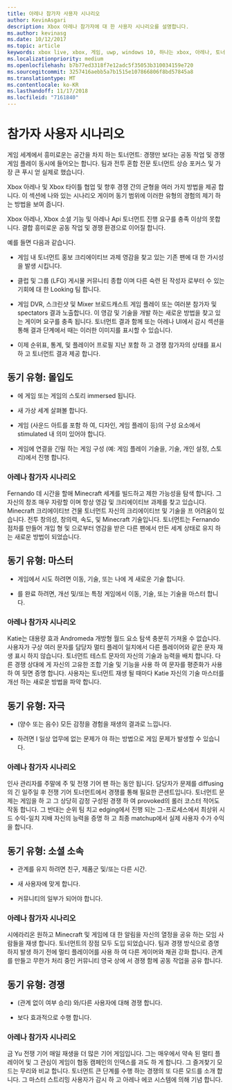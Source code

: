 ```yaml
---
title: 아레나 참가자 사용자 시나리오
author: KevinAsgari
description: Xbox 아레나 참가자에 대 한 사용자 시나리오를 설명합니다.
ms.author: kevinasg
ms.date: 10/12/2017
ms.topic: article
keywords: xbox live, xbox, 게임, uwp, windows 10, 하나는 xbox, 아레나, 토너먼트, ux
ms.localizationpriority: medium
ms.openlocfilehash: b7b77ed3318f7e12adc5f35053b310034159e720
ms.sourcegitcommit: 3257416aebb5a7b1515e107866806f8bd57845a8
ms.translationtype: MT
ms.contentlocale: ko-KR
ms.lasthandoff: 11/17/2018
ms.locfileid: "7161840"
---
```

# <a name="participant-user-scenarios"></a>참가자 사용자 시나리오

게임 세계에서 흥미로운는 공간을 차지 하는 토너먼트: 경쟁만 보다는 공동 작업 및 경쟁 게임 플레이 동시에 들어오는 합니다. 팀과 전투 혼합 전문 토너먼트 상승 포커스 및 가장 큰 푸시 얻 실제로 했습니다.

Xbox 아레나 및 Xbox 타이틀 협업 및 향후 경쟁 간의 균형을 여러 가지 방법을 제공 합니다. 이 섹션에 나와 있는 시나리오 게이머 동기 범위에 이러한 유형의 경험의 제기 하는 방법을 보여 줍니다.

Xbox 아레나, Xbox 소셜 기능 및 아레나 Api 토너먼트 진행 요구를 충족 이상의 못합니다. 결합 흥미로운 공동 작업 및 경쟁 환경으로 이어질 합니다.

예를 들면 다음과 같습니다.

* 게임 내 토너먼트 홍보 크리에이티브 과제 영감을 찾고 있는 기존 팬에 대 한 가시성을 발생 시킵니다.

* 클럽 및 그룹 (LFG) 게시물 커뮤니티 종합 이며 다른 숙련 된 작성자 로부터 수 있는 기회에 대 한 Looking 팀 합니다.

* 게임 DVR, 스크린샷 및 Mixer 브로드캐스트 게임 플레이 또는 여러분 참가자 및 spectators 결과 노출합니다. 이 영감 및 기술을 개발 하는 새로운 방법을 찾고 있는 게이머 요구를 충족 됩니다. 토너먼트 결과 함께 또는 아레나 UI에서 감시 섹션을 통해 결과 단계에서 때는 이러한 이미지를 표시할 수 있습니다.

* 이제 순위표, 통계, 및 플레이어 프로필 지난 포함 하 고 경쟁 참가자의 상태를 표시 하 고 토너먼트 결과 제공 합니다.

## <a name="motivation-type-immersion"></a>동기 유형: 몰입도

* 에 게임 또는 게임의 스토리 immersed 됩니다.

* 새 가상 세계 살펴볼 합니다.

* 게임 (사운드 아트를 포함 하 여, 디자인, 게임 플레이 등)의 구성 요소에서 stimulated 내 의미 있어야 합니다.

* 게임에 연결을 긴밀 하는 게임 구성 (예: 게임 플레이 기술을, 기술, 개인 설정, 스토리)에서 진행 합니다.

### <a name="arena-participant-scenario"></a>아레나 참가자 시나리오

Fernando 데 시간을 할애 Minecraft 세계를 빌드하고 제한 가능성을 탐색 합니다. 그 자신의 창조 매우 자랑할 이며 항상 영감 및 크리에이티브 과제를 찾고 있습니다. Minecraft 크리에이티브 건물 토너먼트 자신의 크리에이티브 및 기술을 프 어려움이 있습니다. 전투 창의성, 창의력, 속도, 및 Minecraft 기술입니다. 토너먼트는 Fernando 점차를 만들어 개입 형 및 으로부터 영감을 받은 다른 팬에서 만든 세계 상태로 유지 하는 새로운 방법이 되었습니다.

## <a name="motivation-type-mastery"></a>동기 유형: 마스터

* 게임에서 시도 하려면 이동, 기술, 또는 나에 게 새로운 기술 합니다.

* 를 완료 하려면, 개선 및/또는 특정 게임에서 이동, 기술, 또는 기술을 마스터 합니다.

### <a name="arena-participant-scenario"></a>아레나 참가자 시나리오

Katie는 대용량 효과 Andromeda 개방형 월드 요소 탐색 충분히 가져올 수 없습니다. 사용자가 구상 여러 문자를 담당자 멀티 플레이 일치에서 다른 플레이어와 같은 문자 재생 표시 하지 않습니다. 토너먼트 테스트 문자의 자신의 기술과 능력을 배치 합니다. 다른 경쟁 상대에 게 자신의 고유한 조합 기술 및 기능을 사용 하 여 문자를 평준화가 사용 하 여 뒷면 증명 합니다. 사용자는 토너먼트 재생 될 때마다 Katie 자신의 기술 마스터를 개선 하는 새로운 방법을 파악 합니다.

## <a name="motivation-type-stimulation"></a>동기 유형: 자극

* (양수 또는 음수) 모든 감정을 경험을 재생의 결과로 느낍니다.

* 하려면 I 일상 업무에 없는 문제가 야 하는 방법으로 게임 문제가 발생할 수 있습니다.

### <a name="arena-participant-scenario"></a>아레나 참가자 시나리오

인사 관리자를 주말에 주 및 전쟁 기어 팬 하는 동안 됩니다. 담당자가 문제를 diffusing의 긴 일주일 후 전쟁 기어 토너먼트에서 경쟁를 통해 필요한 콘센트입니다. 토너먼트 문제는 게임을 하 고 그 상당히 감정 구성된 경쟁 하 여 provoked의 롤러 코스터 적어도 작동 합니다. 그 반대는 순위 팀 치고 edging에서 진행 되는 그-프로세스에서 최상위 시드 수익-일치 지배 자신의 능력을 증명 하 고 최종 matchup에서 실제 사용자 수가 수익을 합니다.

## <a name="motivation-type-social-affiliation"></a>동기 유형: 소셜 소속

* 관계를 유지 하려면 친구, 제품군 및/또는 다른 시간.

* 새 사용자에 맞게 합니다.

* 커뮤니티의 일부가 되어야 합니다.

### <a name="arena-participant-scenario"></a>아레나 참가자 시나리오

시에라리온 원하고 Minecraft 및 게임에 대 한 알림을 자신의 열정을 공유 하는 모임 사람들을 재생 합니다. 토너먼트의 장점 모두 도입 되었습니다. 팀과 경쟁 방식으로 증명 하지 발생 하기 전에 멀티 플레이어를 사용 하 여 다른 게이머와 채권 강화 합니다. 관계를 만들고 무한가 처리 중인 커뮤니티 영국 상에 서 경쟁 함께 공동 작업을 공유 합니다.

## <a name="motivation-type-competition"></a>동기 유형: 경쟁

* (관계 없이 여부 승리) 와/다른 사용자에 대해 경쟁 합니다.

* 보다 효과적으로 수행 합니다.

### <a name="arena-participant-scenario"></a>아레나 참가자 시나리오

금 Yu 전쟁 기어 매일 재생을 더 많은 기어 게임입니다. 그는 매우에서 약속 된 멀티 플레이어 및 그 관심이 게임이 협동 캠페인의 인덱스를 과도 하 게 합니다. 그 즐겨찾기 모드는 무리와 비교 합니다. 토너먼트 큰 단계를 수행 하는 경쟁의 또 다른 모드를 소개 합니다. 그 마스터 스트리밍 사용자가 감시 하 고 아레나 에코 시스템에 의해 기념 합니다.
